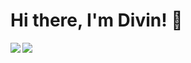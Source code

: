 # Hi there, I'm Divin! 👋

<img align="left" src="https://github-readme-stats.vercel.app/api?username=aimedivin&show_icons=true&theme=radical"/><img align="left" src="https://github-readme-stats.vercel.app/api/top-langs/?username=aimedivin&layout=compact" />
